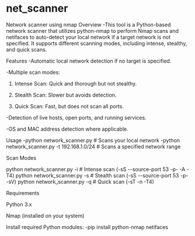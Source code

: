 # net_scanner
Network scanner using nmap
Overview
-This tool is a Python-based network scanner that utilizes python-nmap to perform Nmap scans and netifaces to auto-detect your local network if a target network is not specified. It supports different scanning modes, including intense, stealthy, and quick scans.

Features
-Automatic local network detection if no target is specified.

-Multiple scan modes:

  1. Intense Scan: Quick and thorough but not stealthy.

  2. Stealth Scan: Slower but avoids detection.

  3. Quick Scan: Fast, but does not scan all ports.

-Detection of live hosts, open ports, and running services.

-OS and MAC address detection where applicable.

Usage
-python network_scanner.py                # Scans your local network
-python network_scanner.py -t 192.168.1.0/24  # Scans a specified network range

Scan Modes

python network_scanner.py -i      # Intense scan (-sS --source-port 53 -p- -A -T4)
python network_scanner.py -s      # Stealth scan (-sS --source-port 53 -p- -sV)
python network_scanner.py -q      # Quick scan (-sT -n -T4)

Requirements

Python 3.x

Nmap (installed on your system)

Install required Python modules:
-pip install python-nmap netifaces

